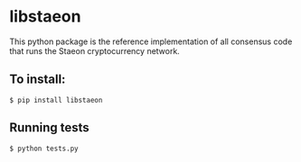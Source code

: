 # libstaeon

This python package is the reference implementation of all consensus code that
runs the Staeon cryptocurrency network.

## To install:

    $ pip install libstaeon

## Running tests

    $ python tests.py
